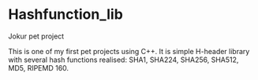# Hashfunction_lib
Jokur pet project

This is one of my first pet projects using C++. 
It is simple H-header library with several hash functions realised: SHA1, SHA224, SHA256, SHA512, MD5, RIPEMD 160.
